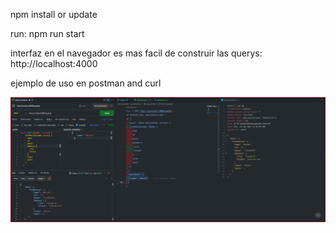 npm install or update

run: npm run start

interfaz en el navegador es mas facil de construir las querys: http://localhost:4000

ejemplo de uso en postman and curl

![alt text](image-1.png)